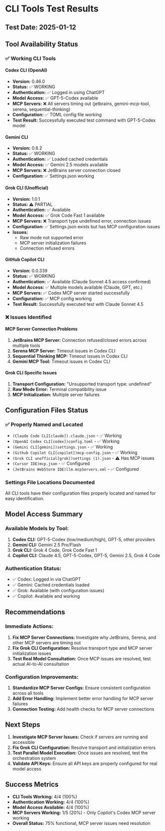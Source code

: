 # CLI Tools Test Results

## Test Date: 2025-01-12

## Tool Availability Status

### ✅ **Working CLI Tools**

#### **Codex CLI (OpenAI)**
- **Version:** 0.46.0
- **Status:** ✅ WORKING
- **Authentication:** ✅ Logged in using ChatGPT
- **Model Access:** ✅ GPT-5-Codex available
- **MCP Servers:** ❌ All servers timing out (jetbrains, gemini-mcp-tool, serena, sequential-thinking)
- **Configuration:** ✅ TOML config file working
- **Test Result:** Successfully executed test command with GPT-5-Codex model

#### **Gemini CLI**
- **Version:** 0.8.2
- **Status:** ✅ WORKING
- **Authentication:** ✅ Loaded cached credentials
- **Model Access:** ✅ Gemini 2.5 models available
- **MCP Servers:** ❌ JetBrains server connection closed
- **Configuration:** ✅ Settings.json working

#### **Grok CLI (Unofficial)**
- **Version:** 1.0.1
- **Status:** ⚠️ PARTIAL
- **Authentication:** ✅ Available
- **Model Access:** ✅ Grok Code Fast 1 available
- **MCP Servers:** ❌ Transport type undefined error, connection issues
- **Configuration:** ✅ Settings.json exists but has MCP configuration issues
- **Issues:** 
  - Raw mode not supported error
  - MCP server initialization failures
  - Connection refused errors

#### **GitHub Copilot CLI**
- **Version:** 0.0.339
- **Status:** ✅ WORKING
- **Authentication:** ✅ Available (Claude Sonnet 4.5 access confirmed)
- **Model Access:** ✅ Multiple models available (Claude, GPT, etc.)
- **MCP Servers:** ✅ Codex MCP server started successfully
- **Configuration:** ✅ MCP config working
- **Test Result:** Successfully executed test with Claude Sonnet 4.5

### ❌ **Issues Identified**

#### **MCP Server Connection Problems**
1. **JetBrains MCP Server:** Connection refused/closed errors across multiple tools
2. **Serena MCP Server:** Timeout issues in Codex CLI
3. **Sequential Thinking MCP:** Timeout issues in Codex CLI
4. **Gemini MCP Tool:** Timeout issues in Codex CLI

#### **Grok CLI Specific Issues**
1. **Transport Configuration:** "Unsupported transport type: undefined"
2. **Raw Mode Error:** Terminal compatibility issue
3. **MCP Initialization:** Multiple server failures

## Configuration Files Status

### ✅ **Properly Named and Located**
- `(Claude Code CLI[claude]).claude.json` - ✅ Working
- `(OpenAI Codex CLI[codex])config.toml` - ✅ Working
- `(Gemini CLI[gemini])settings.json` - ✅ Working
- `(Github Copilot CLI[copilot])mcp-config.json` - ✅ Working
- `(Grok CLI unofficial[grok])settings (1).json` - ⚠️ Has MCP issues
- `(Cursor IDE)mcp.json` - ✅ Configured
- `(JetBrains WebStorm IDE)llm.mcpServers.xml` - ✅ Configured

### **Settings File Locations Documented**
All CLI tools have their configuration files properly located and named for easy identification.

## Model Access Summary

### **Available Models by Tool:**
1. **Codex CLI:** GPT-5-Codex (low/medium/high), GPT-5, other providers
2. **Gemini CLI:** Gemini 2.5 Pro/Flash
3. **Grok CLI:** Grok 4 Code, Grok Code Fast 1
4. **Copilot CLI:** Claude 4.5, GPT-5-Codex, GPT-5, Gemini 2.5, Grok 4 Code

### **Authentication Status:**
- ✅ Codex: Logged in via ChatGPT
- ✅ Gemini: Cached credentials loaded
- ✅ Grok: Available (with configuration issues)
- ✅ Copilot: Available and working

## Recommendations

### **Immediate Actions:**
1. **Fix MCP Server Connections:** Investigate why JetBrains, Serena, and other MCP servers are timing out
2. **Fix Grok CLI Configuration:** Resolve transport type and MCP server initialization issues
3. **Test Real Model Consultation:** Once MCP issues are resolved, test actual AI-to-AI consultation

### **Configuration Improvements:**
1. **Standardize MCP Server Configs:** Ensure consistent configuration across all tools
2. **Add Error Handling:** Implement better error handling for MCP server failures
3. **Connection Testing:** Add health checks for MCP server connections

## Next Steps

1. **Investigate MCP Server Issues:** Check if servers are running and accessible
2. **Fix Grok CLI Configuration:** Resolve transport and initialization errors
3. **Test Parallel Model Execution:** Once issues are resolved, test the orchestration system
4. **Validate API Keys:** Ensure all API keys are properly configured for real model access

## Success Metrics

- **CLI Tools Working:** 4/4 (100%)
- **Authentication Working:** 4/4 (100%)
- **Model Access Available:** 4/4 (100%)
- **MCP Servers Working:** 1/5 (20%) - Only Copilot's Codex MCP server working
- **Overall Status:** 75% functional, MCP server issues need resolution
